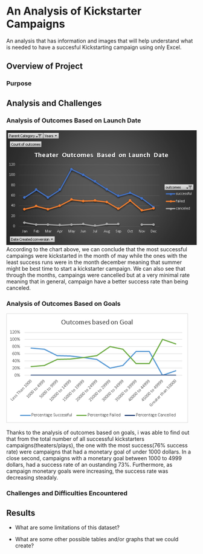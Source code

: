 # An Analysis of Kickstarter Campaigns

An analysis that has information and images that will help understand what is needed to have a succesful Kickstarting campaign
using only Excel.

## Overview of Project



### Purpose

## Analysis and Challenges

### Analysis of Outcomes Based on Launch Date

![](Resources\Theater_Outcomes_vs_Launch.png)
According to the chart above, we can conclude that the most successful campaings were kickstarted in the month of may while the ones with the least success runs were in the month december meaning that summer might be best time to start a kickstarter campaign. We can also see that through the months, campaings were cancelled but at a very minimal rate meaning that in general, campaign have a better success rate than being canceled.

### Analysis of Outcomes Based on Goals

![](Resources/Outcomes_vs_Goals.png)

Thanks to the analysis  of outcomes based on goals, i was able to find out that from the total number of all successful kickstarters campaigns(theaters/plays), the one with the most success(76% success rate) were campaigns that had a monetary goal of under 1000 dollars. In a close second, campaigns with a monetary goal between 1000 to 4999 dollars, had a success rate of an oustanding 73%. 
Furthermore, as campaign monetary goals were increasing, the success rate was decreasing steadaly.
### Challenges and Difficulties Encountered



## Results


- What are some limitations of this dataset?


- What are some other possible tables and/or graphs that we could create?



